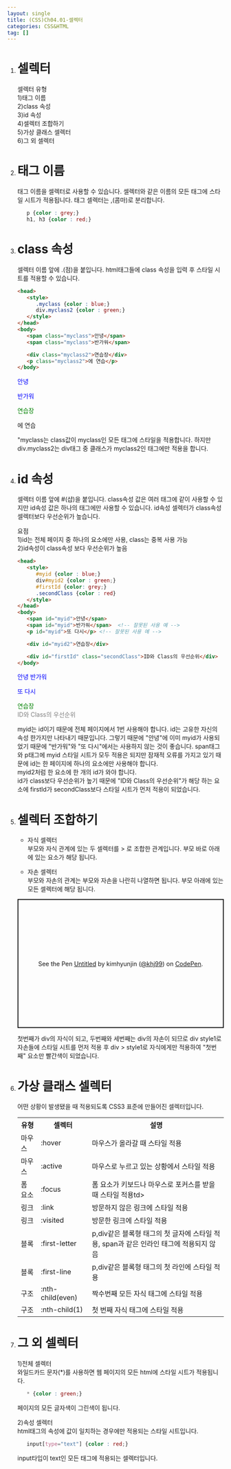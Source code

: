 ```yaml
---
layout: single
title: (CSS)Ch04.01-셀렉터
categories: CSS&HTML
tag: []
---   
```


1. # 셀렉터
   셀렉터 유형   
   1)태그 이름   
   2)class 속성    
   3)id 속성   
   4)셀렉터 조합하기   
   5)가상 클래스 셀렉터   
   6)그 외 셀렉터   

1. # 태그 이름
   태그 이름을 셀렉터로 사용할 수 있습니다. 셀렉터와 같은 이름의 모든 태그에 스타일 시트가 적용됩니다. 태그 셀렉터는 ,(콤마)로 분리합니다.   

   ```css
      p {color : grey;}
      h1, h3 {color : red;}
   ```   

1. # class 속성
   셀렉터 이름 앞에 .(점)을 붙입니다. html태그들에 class 속성을 입력 후 스타일 시트를 적용할 수 있습니다.   

   ```html
   <head>
      <style>
         .myclass {color : blue;}
         div.myclass2 {color : green;}
      </style>
   </head>
   <body>
      <span class="myclass">안녕</span>
      <span class="myclass">반가워</span>

      <div class="myclass2">연습장</div>
      <p class="myclass2">에 연습</p>
   </body>
   ```   
   <head>
      <style>
         .myclass {color : blue;}
         div.myclass2 {color : green;}
      </style>
   </head>
   <body>
      <span class="myclass">안녕</span>
      <p class="myclass">반가워</p>

      <div class="myclass2">연습장</div>
      <p class="myclass2">에 연습</p>
   </body>   
   "myclass는 class값이 myclass인 모든 태그에 스타일을 적용합니다. 하지만 div.myclass2는 div태그 중 클래스가 myclass2인 태그에만 적용을 합니다.   

1. # id 속성
   셀렉터 이름 앞에 #(샵)을 붙입니다. class속성 값은 여러 태그에 같이 사용할 수 있지만 id속성 값은 하나의 태그에만 사용할 수 있습니다. id속성 셀렉터가 class속성 셀렉터보다 우선순위가 높습니다.   
   
   요점   
   1)id는 전체 페이지 중 하나의 요소에만 사용, class는 중복 사용 가능   
   2)id속성이 class속성 보다 우선순위가 높음   

   ```html
   <head>
      <style>
         #myid {color : blue;}
         div#myid2 {color : green;}
         #firstId {color: grey;}
         .secondClass {color : red}
      </style>
   </head>
   <body>
      <span id="myid">안녕</span>  
      <span id="myid">반가워</span>  <!-- 잘못된 사용 예 -->
      <p id="myid">또 다시</p> <!-- 잘못된 사용 예 -->

      <div id="myid2">연습장</div>

      <div id="firstId" class="secondClass">ID와 Class의 우선순위</div>
   </body>   
   ```   
   <head>
      <style>
         #myid {color : blue;}
         div#myid2 {color : green;}
         #firstId {color: grey;}
         .secondClass {color : red}
      </style>
   </head>
   <body>
      <span id="myid">안녕</span>  
      <span id="myid">반가워</span>  <!-- 잘못된 사용 예 -->
      <p id="myid">또 다시</p> <!-- 잘못된 사용 예 -->

      <div id="myid2">연습장</div>

      <div id="firstId" class="secondClass">ID와 Class의 우선순위</div>
   </body>   
      
   myid는 id이기 때문에 전체 페이지에서 1번 사용해야 합니다. id는 고유한 자신의 속성 한가지만 나타내기 때문입니다. 그렇기 때문에 "안녕"에 이미 myid가 사용되었기 때문에 "반가워"와 "또 다시"에서는 사용하지 않는 것이 좋습니다. span태그와 p태그에 myid 스타일 시트가 모두 적용은 되지만 잠재적 오류를 가지고 있기 때문에 id는 한 페이지에 하나의 요소에만 사용해야 합니다.   
   myid2처럼 한 요소에 한 개의 id가 와야 합니다.   
   id가 class보다 우선순위가 높기 때문에 "ID와 Class의 우선순위"가 해당 하는 요소에 firstId가 secondClass보다 스타일 시트가 먼저 적용이 되었습니다.   

1. # 셀렉터 조합하기
   - 자식 셀렉터   
   부모와 자식 관계에 있는 두 셀렉터를 > 로 조합한 관계입니다. 부모 바로 아래에 있는 요소가 해당 됩니다.

   - 자손 셀렉터   
   부모와 자손의 관계는 부모와 자손을 나란히 나열하면 됩니다. 부모 아래에 있는 모든 셀렉터에 해당 됩니다.   

   <p class="codepen" data-height="300" data-default-tab="html,result" data-slug-hash="YzMNabg" data-user="khj99" style="height: 300px; box-sizing: border-box; display: flex; align-items: center; justify-content: center; border: 2px solid; margin: 1em 0; padding: 1em;">
   <span>See the Pen <a href="https://codepen.io/khj99/pen/YzMNabg">
   Untitled</a> by kimhyunjin (<a href="https://codepen.io/khj99">@khj99</a>)
   on <a href="https://codepen.io">CodePen</a>.</span>
   </p>
   <script async src="https://cpwebassets.codepen.io/assets/embed/ei.js"></script>

   첫번째가 div의 자식이 되고, 두번째와 세번째는 div의 자손이 되므로 div style1로 자손들에 스타일 시트를 먼저 적용 후 div > style1로 자식에게만 적용하여 "첫번째" 요소만 빨간색이 되었습니다.   

1. # 가상 클래스 셀렉터   
   어떤 상황이 발생됐을 때 적용되도록 CSS3 표준에 만들어진 셀렉터입니다.   

   <table>
      <tr>
         <th>유형</th>
         <th>셀렉터</th>
         <th>설명</th>
      </tr>
      <tr>
         <td>마우스</td>
         <td>:hover</td>
         <td>마우스가 올라갈 때 스타일 적용</td>
      </tr>
      <tr>
         <td>마우스</td>
         <td>:active</td>
         <td>마우스로 누르고 있는 상황에서 스타일 적용</td>
      </tr>
      <tr>
         <td>폼 요소</td>
         <td>:focus</td>
         <td>폼 요소가 키보드나 마우스로 포커스를 받을 때 스타일 적용td>
      </tr>
      <tr>
         <td>링크</td>
         <td>:link</td>
         <td>방문하지 않은 링크에 스타일 적용</td>
      </tr>
      <tr>
         <td>링크</td>
         <td>:visited</td>
         <td>방문한 링크에 스타일 적용</td>
      </tr>
      <tr>
         <td>블록</td>
         <td>:first-letter</td>
         <td>p,div같은 블록형 태그의 첫 글자에 스타일 적용, span과 같은 인라인 태그에 적용되지 않음</td>
      </tr>
      <tr>
         <td>블록</td>
         <td>:first-line</td>
         <td>p,div같은 블록형 태그의 첫 라인에 스타일 적용</td>
      </tr>
      <tr>
         <td>구조</td>
         <td>:nth-child(even)</td>
         <td>짝수번째 모든 자식 태그에 스타일 적용</td>
      </tr>
      <tr>
         <td>구조</td>
         <td>:nth-child(1)</td>
         <td>첫 번째 자식 태그에 스타일 적용</td>
      </tr>
   </table>
      
   


1. # 그 외 셀렉터   
   1)전체 셀렉터   
   와일드카드 문자(*)를 사용하면 웹 페이지의 모든 html에 스타일 시트가 적용됩니다.   
   ```css
      * {color : green;}
   ```   
   페이지의 모든 글자색이 그린색이 됩니다.   

   2)속성 셀렉터   
   html태그의 속성에 값이 일치하는 경우에만 적용되는 스타일 시트입니다.   
   ```css
      input[type="text"] {color : red;}
   ```   
   input타입이 text인 모든 태그에 적용되는 셀렉터입니다.   


   
